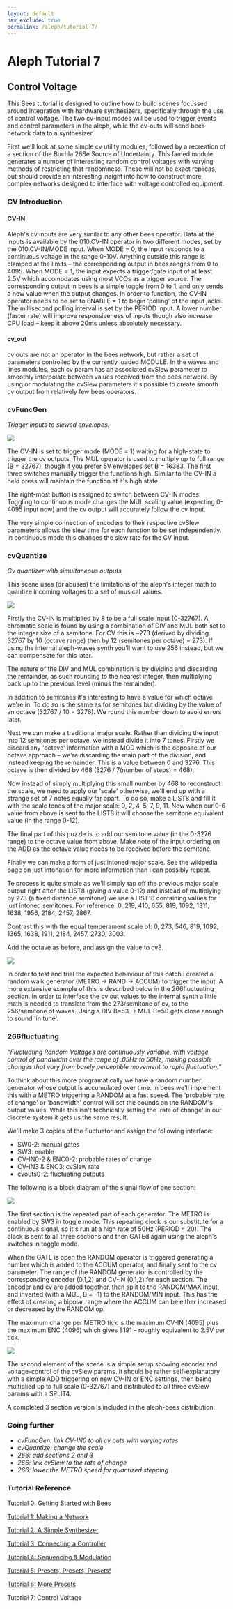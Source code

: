 ```yaml
---
layout: default
nav_exclude: true
permalink: /aleph/tutorial-7/
---
```


# Aleph Tutorial 7

## Control Voltage

This Bees tutorial is designed to outline how to build scenes focussed around integration with hardware synthesizers, specifically through the use of control voltage. The two cv-input modes will be used to trigger events and control parameters in the aleph, while the cv-outs will send bees network data to a synthesizer.

First we'll look at some simple cv utility modules, followed by a recreation of a section of the Buchla 266e Source of Uncertainty. This famed module generates a number of interesting random control voltages with varying methods of restricting that randomness. These will not be exact replicas, but should provide an interesting insight into how to construct more complex networks designed to interface with voltage controlled equipment.

### CV Introduction

#### CV-IN

Aleph's cv inputs are very similar to any other bees operator. Data at the inputs is available by the 010.CV-IN operator in two different modes, set by the 010.CV-IN/MODE input. When MODE = 0, the input responds to a continuous voltage in the range 0-10V. Anything outside this range is clamped at the limits – the corresponding output in bees ranges from 0 to 4095. When MODE = 1, the input expects a trigger/gate input of at least 2.5V which accomodates using most VCOs as a trigger source. The corresponding output in bees is a simple toggle from 0 to 1, and only sends a new value when the output changes. In order to function, the CV-IN operator needs to be set to ENABLE = 1 to begin 'polling' of the input jacks. The millisecond polling interval is set by the PERIOD input. A lower number (faster rate) will improve responsiveness of inputs though also increase CPU load – keep it above 20ms unless absolutely necessary.

#### cv_out

cv outs are not an operator in the bees network, but rather a set of parameters controlled by the currently loaded MODULE. In the waves and lines modules, each cv param has an associated cvSlew parameter to smoothly interpolate between values received from the bees network. By using or modulating the cvSlew parameters it's possible to create smooth cv output from relatively few bees operators.

### cvFuncGen

*Trigger inputs to slewed envelopes.*

![](../images/t7-funcgen-main.jpg)

The CV-IN is set to trigger mode (MODE = 1) waiting for a high-state to trigger the cv outputs. The MUL operator is used to multiply up to full range (B = 32767), though if you prefer 5V envelopes set B = 16383. The first three switches manually trigger the functions high. Similar to the CV-IN a held press will maintain the function at it's high state.

The right-most button is assigned to switch between CV-IN modes. Toggling to continuous mode changes the MUL scaling value (expecting 0-4095 input now) and the cv output will accurately follow the cv input.

The very simple connection of encoders to their respective cvSlew parameters allows the slew time for each function to be set independently. In continuous mode this changes the slew rate for the CV input.

### cvQuantize

*Cv quantizer with simultaneous outputs.*

This scene uses (or abuses) the limitations of the aleph's integer math to quantize incoming voltages to a set of musical values.

![](../images/t7-quant-main.jpg)

Firstly the CV-IN is multiplied by 8 to be a full scale input (0-32767). A chromatic scale is found by using a combination of DIV and MUL both set to the integer size of a semitone. For CV this is ~273 (derived by dividing 32767 by 10 (octave range) then by 12 (semitones per octave) = 273). If using the internal aleph-waves synth you'll want to use 256 instead, but we can compensate for this later.

The nature of the DIV and MUL combination is by dividing and discarding the remainder, as such rounding to the nearest integer, then multiplying back up to the previous level (minus the remainder).

In addition to semitones it's interesting to have a value for which octave we're in. To do so is the same as for semitones but dividing by the value of an octave (32767 / 10 = 3276). We round this number down to avoid errors later.

Next we can make a traditional major scale. Rather than dividing the input into 12 semitones per octave, we instead divide it into 7 tones. Firstly we discard any 'octave' information with a MOD which is the opposite of our octave approach – we're discarding the main part of the division, and instead keeping the remainder. This is a value between 0 and 3276. This octave is then divided by 468 (3276 / 7(number of steps) = 468).

Now instead of simply multiplying this small number by 468 to reconstruct the scale, we need to apply our 'scale' otherwise, we'll end up with a strange set of 7 notes equally far apart. To do so, make a LIST8 and fill it with the scale tones of the major scale: 0, 2, 4, 5, 7, 9, 11. Now when our 0-6 value from above is sent to the LIST8 it will choose the semitone equivalent value (in the range 0-12).

The final part of this puzzle is to add our semitone value (in the 0-3276 range) to the octave value from above. Make note of the input ordering on the ADD as the octave value needs to be received before the semitone.

Finally we can make a form of just intoned major scale. See the wikipedia page on just intonation for more information than i can possibly repeat.

Te process is quite simple as we'll simply tap off the previous major scale output right after the LIST8 (giving a value 0-12) and instead of multiplying by 273 (a fixed distance semitone) we use a LIST16 containing values for just intoned semitones. For reference: 0, 219, 410, 655, 819, 1092, 1311, 1638, 1956, 2184, 2457, 2867.

Contrast this with the equal temperament scale of: 0, 273, 546, 819, 1092, 1365, 1638, 1911, 2184, 2457, 2730, 3003.

Add the octave as before, and assign the value to cv3.

![](../images/t7-quant-metro.jpg)

In order to test and trial the expected behaviour of this patch i created a random walk generator (METRO &rarr; RAND &rarr; ACCUM) to trigger the input. A more extensive example of this is described below in the 266fluctuating section. In order to interface the cv out values to the internal synth a little math is needed to translate from the 273/semitone of cv, to the 256/semitone of waves. Using a DIV B=53 → MUL B=50 gets close enough to sound 'in tune'.

### 266fluctuating

*“Fluctuating Random Voltages are continuously variable, with voltage control of bandwidth over the range of .05Hz to 50Hz, making possible changes that vary from barely perceptible movement to rapid fluctuation.”*

To think about this more programatically we have a random number generator whose output is accumulated over time. In bees we'll implement this with a METRO triggering a RANDOM at a fast speed. The 'probable rate of change' or 'bandwidth' control will set the bounds on the RANDOM's output values. While this isn't technically setting the 'rate of change' in our discrete system it gets us the same result.

We'll make 3 copies of the fluctuator and assign the following interface:

- SW0-2: manual gates
- SW3: enable
- CV-IN0-2 & ENC0-2: probable rates of change
- CV-IN3 & ENC3: cvSlew rate
- cvouts0-2: fluctuating outputs

The following is a block diagram of the signal flow of one section:

![](../images/t7-266-main.jpg)

The first section is the repeated part of each generator. The METRO is enabled by SW3 in toggle mode. This repeating clock is our substitute for a continuous signal, so it's run at a high rate of 50Hz (PERIOD = 20). The clock is sent to all three sections and then GATEd again using the aleph's switches in toggle mode.

When the GATE is open the RANDOM operator is triggered generating a number which is added to the ACCUM operator, and finally sent to the cv parameter. The range of the RANDOM generator is controlled by the corresponding encoder (0,1,2) and CV-IN (0,1,2) for each section. The encoder and cv are added together, then split to the RANDOM/MAX input, and inverted (with a MUL, B = -1) to the RANDOM/MIN input. This has the effect of creating a bipolar range where the ACCUM can be either increased or decreased by the RANDOM op.

The maximum change per METRO tick is the maximum CV-IN (4095) plus the maximum ENC (4096) which gives 8191 – roughly equivalent to 2.5V per tick.

![](../images/t7-266-slew.jpg)

The second element of the scene is a simple setup showing encoder and voltage-control of the cvSlew params. It should be rather self-explanatory with a simple ADD triggering on new CV-IN or ENC settings, then being multiplied up to full scale (0-32767) and distributed to all three cvSlew params with a SPLIT4.

A completed 3 section version is included in the aleph-bees distribution.

### Going further

- *cvFuncGen: link CV-IN0 to all cv outs with varying rates*
- *cvQuantize: change the scale*
- *266: add sections 2 and 3*
- *266: link cvSlew to the rate of change*
- *266: lower the METRO speed for quantized stepping*


### Tutorial Reference

[Tutorial 0: Getting Started with Bees](../tutorial-0)

[Tutorial 1: Making a Network](../tutorial-1)

[Tutorial 2: A Simple Synthesizer](../tutorial-2)

[Tutorial 3: Connecting a Controller](../tutorial-3)

[Tutorial 4: Sequencing & Modulation](../tutorial-4)

[Tutorial 5: Presets, Presets, Presets!](../tutorial-5)

[Tutorial 6: More Presets](../tutorial-6)

Tutorial 7: Control Voltage
